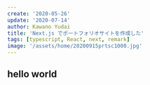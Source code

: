 ```yaml
---
create: '2020-05-26'
update: '2020-07-14'
author: Kawano Yudai
title: 'Next.js でポートフォリオサイトを作成した'
tags: [typescript, React, next, remark]
image: '/assets/home/20200915prtsc1000.jpg'
---
```


## hello world

